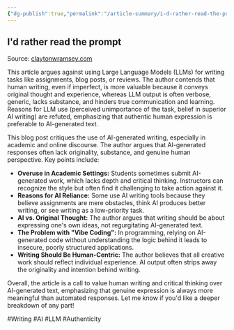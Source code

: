 ```yaml
---
{"dg-publish":true,"permalink":"/article-summary/i-d-rather-read-the-prompt/","title":"I'd rather read the prompt","tags":["article","summary"],"created":"2025-05-05T06:28:33.306+07:00","updated":"2025-05-17T06:45:42.489+07:00"}
---
```



## I'd rather read the prompt  

Source: [claytonwramsey.com](https://claytonwramsey.com/blog/prompt/)  

This article argues against using Large Language Models (LLMs) for writing tasks like assignments, blog posts, or reviews. The author contends that human writing, even if imperfect, is more valuable because it conveys original thought and experience, whereas LLM output is often verbose, generic, lacks substance, and hinders true communication and learning. Reasons for LLM use (perceived unimportance of the task, belief in superior AI writing) are refuted, emphasizing that authentic human expression is preferable to AI-generated text.

This blog post critiques the use of AI-generated writing, especially in academic and online discourse. The author argues that AI-generated responses often lack originality, substance, and genuine human perspective. Key points include:

- **Overuse in Academic Settings:** Students sometimes submit AI-generated work, which lacks depth and critical thinking. Instructors can recognize the style but often find it challenging to take action against it.
- **Reasons for AI Reliance:** Some use AI writing tools because they believe assignments are mere obstacles, think AI produces better writing, or see writing as a low-priority task.
- **AI vs. Original Thought:** The author argues that writing should be about expressing one's own ideas, not regurgitating AI-generated text.
- **The Problem with "Vibe Coding":** In programming, relying on AI-generated code without understanding the logic behind it leads to insecure, poorly structured applications.
- **Writing Should Be Human-Centric:** The author believes that all creative work should reflect individual experience. AI output often strips away the originality and intention behind writing.

Overall, the article is a call to value human writing and critical thinking over AI-generated text, emphasizing that genuine expression is always more meaningful than automated responses. Let me know if you'd like a deeper breakdown of any part!

#Writing #AI #LLM #Authenticity  
